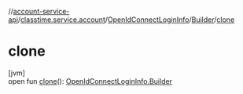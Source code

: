 //[account-service-api](../../../../index.md)/[classtime.service.account](../../index.md)/[OpenIdConnectLoginInfo](../index.md)/[Builder](index.md)/[clone](clone.md)

# clone

[jvm]\
open fun [clone](clone.md)(): [OpenIdConnectLoginInfo.Builder](index.md)
